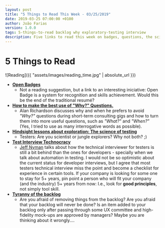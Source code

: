 ```yaml
---
layout: post
title: "5 Things to Read This Week - 03/25/2019"
date: 2019-03-25 07:00:00 +0100
author: João Farias
version: 1.0.0
tags: 5-things-to-read backlog why exploratory-testing interview
description: Five links to read this week on badges, questions, the science of testing, interviews and the wrong way of using the backlog
---
```


# 5 Things to Read

![Reading]({{ "assets/images/reading_time.jpg" | absolute_url }})

- **[Open Badges](https://openbadges.org/)**
  - Not a reading suggestion, but a link to an interesting iniciative: Open Badge is a system for recognition and skills achievement. Would this be the end of the traditional resumé?
- **[How to make the best use of "Why?" Questions.](https://www.youtube.com/watch?v=dYKys5pNFzo)**
  - Alan Richardson discusses why and when he prefers to avoid _"Why?"_ questions during short-term consulting gigs and how to turn them into more useful questions, such as _"What?"_ and _"When?"_ (Yes, I tried to use as many interrogative words as possible).
- **[Hindsight lessons about exploration: The science of testing](https://mrslavchev.com/2019/02/07/hindsight-lessons-about-exploration-the-science-of-testing/)**
  - Testers: Are you scientist or jungle explorers? Why not both? ;)
- **[Test Interview Technocracy](http://testerstories.com/2019/02/test-interview-technocracy/)**
  - [Jeff Nyman](https://twitter.com/jeff_nyman) talks about how the technical interviewer for testers is still a bit behind than the ones for developers - specially when we talk about automation in testing. I would not be so optimistic about the current status for developer interviews, but I agree that most testers technical interview miss the point and become a checklist for experience in certain tools. If your company is looking for some one to stay for 5+ years, pin point a person who will fit your company (and the industry) 5+ years from now: I.e., look for **good principles**, not simply tool skill.
- **[Tyranny of the backlog](https://www.allankellyassociates.co.uk/archives/2985/tyranny-of-the-backlog/)**
  - Are you afraid of removing things from the backlog? Are you afraid that your backlog will never be done? Is an item added to your backlog only after passing through some UX committee and high-fidelity mock-ups are approved by managers? Maybe you are thinking about it wrongly....